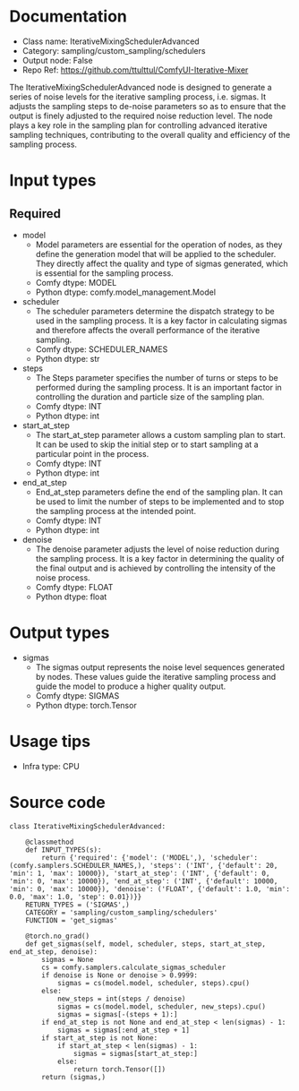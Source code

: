 # Documentation
- Class name: IterativeMixingSchedulerAdvanced
- Category: sampling/custom_sampling/schedulers
- Output node: False
- Repo Ref: https://github.com/ttulttul/ComfyUI-Iterative-Mixer

The IterativeMixingSchedulerAdvanced node is designed to generate a series of noise levels for the iterative sampling process, i.e. sigmas. It adjusts the sampling steps to de-noise parameters so as to ensure that the output is finely adjusted to the required noise reduction level. The node plays a key role in the sampling plan for controlling advanced iterative sampling techniques, contributing to the overall quality and efficiency of the sampling process.

# Input types
## Required
- model
    - Model parameters are essential for the operation of nodes, as they define the generation model that will be applied to the scheduler. They directly affect the quality and type of sigmas generated, which is essential for the sampling process.
    - Comfy dtype: MODEL
    - Python dtype: comfy.model_management.Model
- scheduler
    - The scheduler parameters determine the dispatch strategy to be used in the sampling process. It is a key factor in calculating sigmas and therefore affects the overall performance of the iterative sampling.
    - Comfy dtype: SCHEDULER_NAMES
    - Python dtype: str
- steps
    - The Steps parameter specifies the number of turns or steps to be performed during the sampling process. It is an important factor in controlling the duration and particle size of the sampling plan.
    - Comfy dtype: INT
    - Python dtype: int
- start_at_step
    - The start_at_step parameter allows a custom sampling plan to start. It can be used to skip the initial step or to start sampling at a particular point in the process.
    - Comfy dtype: INT
    - Python dtype: int
- end_at_step
    - End_at_step parameters define the end of the sampling plan. It can be used to limit the number of steps to be implemented and to stop the sampling process at the intended point.
    - Comfy dtype: INT
    - Python dtype: int
- denoise
    - The denoise parameter adjusts the level of noise reduction during the sampling process. It is a key factor in determining the quality of the final output and is achieved by controlling the intensity of the noise process.
    - Comfy dtype: FLOAT
    - Python dtype: float

# Output types
- sigmas
    - The sigmas output represents the noise level sequences generated by nodes. These values guide the iterative sampling process and guide the model to produce a higher quality output.
    - Comfy dtype: SIGMAS
    - Python dtype: torch.Tensor

# Usage tips
- Infra type: CPU

# Source code
```
class IterativeMixingSchedulerAdvanced:

    @classmethod
    def INPUT_TYPES(s):
        return {'required': {'model': ('MODEL',), 'scheduler': (comfy.samplers.SCHEDULER_NAMES,), 'steps': ('INT', {'default': 20, 'min': 1, 'max': 10000}), 'start_at_step': ('INT', {'default': 0, 'min': 0, 'max': 10000}), 'end_at_step': ('INT', {'default': 10000, 'min': 0, 'max': 10000}), 'denoise': ('FLOAT', {'default': 1.0, 'min': 0.0, 'max': 1.0, 'step': 0.01})}}
    RETURN_TYPES = ('SIGMAS',)
    CATEGORY = 'sampling/custom_sampling/schedulers'
    FUNCTION = 'get_sigmas'

    @torch.no_grad()
    def get_sigmas(self, model, scheduler, steps, start_at_step, end_at_step, denoise):
        sigmas = None
        cs = comfy.samplers.calculate_sigmas_scheduler
        if denoise is None or denoise > 0.9999:
            sigmas = cs(model.model, scheduler, steps).cpu()
        else:
            new_steps = int(steps / denoise)
            sigmas = cs(model.model, scheduler, new_steps).cpu()
            sigmas = sigmas[-(steps + 1):]
        if end_at_step is not None and end_at_step < len(sigmas) - 1:
            sigmas = sigmas[:end_at_step + 1]
        if start_at_step is not None:
            if start_at_step < len(sigmas) - 1:
                sigmas = sigmas[start_at_step:]
            else:
                return torch.Tensor([])
        return (sigmas,)
```